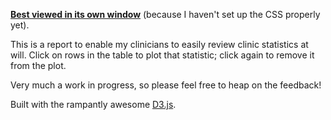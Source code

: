 [**Best viewed in its own window**](http://bl.ocks.org/d/3670696/) (because I haven't set up the CSS properly yet).

This is a report to enable my clinicians to easily review clinic statistics at will.
Click on rows in the table to plot that statistic; click again to remove it from the plot.

Very much a work in progress, so please feel free to heap on the feedback!

Built with the rampantly awesome [D3.js](http://d3js.org/).